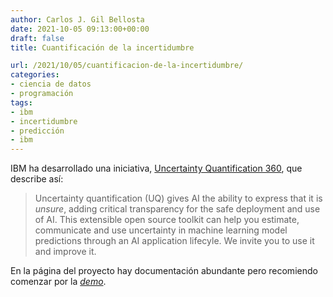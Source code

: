 ```yaml
---
author: Carlos J. Gil Bellosta
date: 2021-10-05 09:13:00+00:00
draft: false
title: Cuantificación de la incertidumbre

url: /2021/10/05/cuantificacion-de-la-incertidumbre/
categories:
- ciencia de datos
- programación
tags:
- ibm
- incertidumbre
- predicción
- ibm
---
```


IBM ha desarrollado una iniciativa, [Uncertainty Quantification 360](http://uq360.mybluemix.net/), que describe así:

>Uncertainty quantification (UQ) gives AI the ability to express that it is _unsure_, adding critical transparency for the safe deployment and use of AI. This extensible open source toolkit can help you estimate, communicate and use uncertainty in machine learning model predictions through an AI application lifecyle. We invite you to use it and improve it.

En la página del proyecto hay documentación abundante pero recomiendo comenzar por la _[demo](http://uq360.mybluemix.net/demo/0)_.



